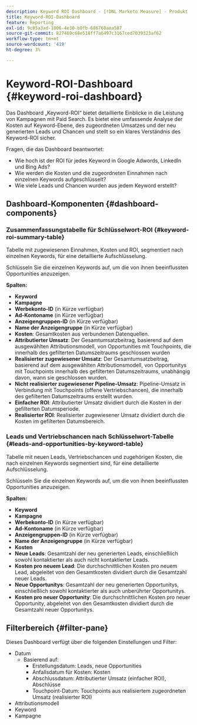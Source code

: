 ```yaml
---
description: Keyword ROI Dashboard - [!DNL Marketo Measure] - Produkt
title: Keyword-ROI-Dashboard
feature: Reporting
exl-id: 9c85a3ad-1806-4e30-b0fb-686760aea587
source-git-commit: 827469c68e518ff7a6497c3167ced7039323af62
workflow-type: tm+mt
source-wordcount: '419'
ht-degree: 3%

---
```


# Keyword-ROI-Dashboard {#keyword-roi-dashboard}

Das Dashboard „Keyword-ROI“ bietet detaillierte Einblicke in die Leistung von Kampagnen mit Paid Search. Es bietet eine umfassende Analyse der Kosten auf Keyword-Ebene, des zugeordneten Umsatzes und der neu generierten Leads und Chancen und stellt so ein klares Verständnis des Keyword-ROI sicher.

Fragen, die das Dashboard beantwortet:

* Wie hoch ist der ROI für jedes Keyword in Google Adwords, LinkedIn und Bing Ads?
* Wie werden die Kosten und die zugeordneten Einnahmen nach einzelnen Keywords aufgeschlüsselt?
* Wie viele Leads und Chancen wurden aus jedem Keyword erstellt?

## Dashboard-Komponenten {#dashboard-components}

### Zusammenfassungstabelle für Schlüsselwort-ROI {#keyword-roi-summary-table}

Tabelle mit zugewiesenen Einnahmen, Kosten und ROI, segmentiert nach einzelnen Keywords, für eine detaillierte Aufschlüsselung.

Schlüsseln Sie die einzelnen Keywords auf, um die von ihnen beeinflussten Opportunities anzuzeigen.

**Spalten:**

* **Keyword**
* **Kampagne**
* **Werbekonto-ID** (in Kürze verfügbar)
* **Ad-Kontoname** (in Kürze verfügbar)
* **Anzeigengruppen-ID** (in Kürze verfügbar)
* **Name der Anzeigengruppe** (in Kürze verfügbar)
* **Kosten**: Gesamtkosten aus verbundenen Datenquellen.
* **Attributierter Umsatz**: Der Gesamtumsatzbeitrag, basierend auf dem ausgewählten Attributionsmodell, von Opportunities mit Touchpoints, die innerhalb des gefilterten Datumszeitraums geschlossen wurden
* **Realisierter zugewiesener Umsatz**: Der Gesamtumsatzbeitrag, basierend auf dem ausgewählten Attributionsmodell, von Opportunitys mit Touchpoints innerhalb des gefilterten Datumszeitraums, unabhängig davon, wann sie geschlossen wurden.
* **Nicht realisierter zugewiesener Pipeline-Umsatz**: Pipeline-Umsatz in Verbindung mit Touchpoints (offene Vertriebschancen), die innerhalb des gefilterten Datumszeitraums erstellt wurden.
* **Einfacher ROI**: Attributierter Umsatz dividiert durch die Kosten in der gefilterten Datumsperiode.
* **Realisierter ROI**: Realisierter zugewiesener Umsatz dividiert durch die Kosten im gefilterten Datumsbereich.

### Leads und Vertriebschancen nach Schlüsselwort-Tabelle {#leads-and-opportunities-by-keyword-table}

Tabelle mit neuen Leads, Vertriebschancen und zugehörigen Kosten, die nach einzelnen Keywords segmentiert sind, für eine detaillierte Aufschlüsselung.

Schlüsseln Sie die einzelnen Keywords auf, um die von ihnen beeinflussten Opportunities anzuzeigen.

**Spalten:**

* **Keyword**
* **Kampagne**
* **Werbekonto-ID** (in Kürze verfügbar)
* **Ad-Kontoname** (in Kürze verfügbar)
* **Anzeigengruppen-ID** (in Kürze verfügbar)
* **Name der Anzeigengruppe** (in Kürze verfügbar)
* **Kosten**
* **Neue Leads**: Gesamtzahl der neu generierten Leads, einschließlich sowohl kontaktierter als auch nicht kontaktierter Leads.
* **Kosten pro neuem Lead**: Die durchschnittlichen Kosten pro neuem Lead, abgeleitet von den Gesamtkosten dividiert durch die Gesamtzahl neuer Leads.
* **Neue Opportunitys**: Gesamtzahl der neu generierten Opportunitys, einschließlich sowohl kontaktierter als auch unberührter Opportunitys.
* **Kosten pro neuer Opportunity**: Die durchschnittlichen Kosten pro neuer Opportunity, abgeleitet von den Gesamtkosten dividiert durch die Gesamtzahl neuer Opportunitys.

## Filterbereich {#filter-pane}

Dieses Dashboard verfügt über die folgenden Einstellungen und Filter:

* Datum
   * Basierend auf:
      * Erstellungsdatum: Leads, neue Opportunities
      * Anfallsdatum für Kosten: Kosten
      * Abschlussdatum: Attributierter Umsatz (einfacher ROI), Abschlüsse
      * Touchpoint-Datum: Touchpoints aus realisiertem zugeordneten Umsatz (realisierter ROI)
* Attributionsmodell
* Keyword
* Kampagne
